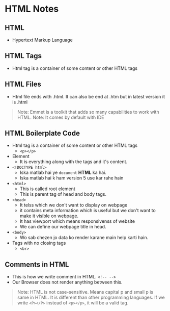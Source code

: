 # HTML Notes

## HTML

- Hypertext Markup Language

## HTML Tags

- Html tag is a container of some content or other HTML tags

## HTML Files

- Html file ends with .html. It can also be end at .htm but in latest version it is .html

>Note: Emmet is a toolkit that adds so many capabilities to work with HTML.
>Note: It comes by default with IDE

## HTML Boilerplate Code

- Html tag is a container of some content or other HTML tags
  - `<p></p>`
- Element
  - It is everything along with the tags and it's content.
- `<!DOCTYPE html>`
  - Iska matlab hai ye `document` **HTML** ka hai.
  - Iska matlab hai k ham version 5 use kar rahe hain
- `<html>`
  - This is called root element
  - This is parent tag of head and body tags.
- `<head>`
  - It telss which we don't want to display on webpage
  - it contains meta information which is useful but we don't want to make it visible on webpage.
  - It has viewport which means responsivenss of website
  - We can define our webpage title in head.
- `<body>`
  - Wo sab chezen jo data ko render karane main help karti hain.
- Tags with no closing tags
  - `<br>`

## Comments in HTML

- This is how we write comment in HTML. `<!-- -->`
- Our Browser does not render anything between this.

>Note: HTML is not case-sensitive. Means capital p and small p is same in HTML. It is different than other programming languages.
>If we write `<P></P>` instead of `<p></p>`, it will be a valid tag.